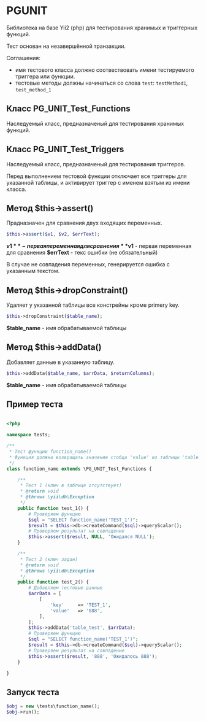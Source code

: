 # PGUNIT

Библиотека на базе Yii2 (php) для тестирования хранимых и триггерных функций.

Тест основан на незавершённой транзакции.

Соглашения:

- имя тестового класса должно соотвествовать имени тестируемого триггера или функции.
- тестовые методы должны начинаться со слова `test`: `testMethod1`, `test_method_1`



## Класс PG_UNIT_Test_Functions

Наследуемый класс, предназначеный для тестирования хранимых функций.



## Класс PG_UNIT_Test_Triggers

Наследуемый класс, предназначеный для тестирования триггеров.

Перед выполнением тестовой функции отключает все триггеры для указанной таблицы, и активирует триггер с именем взятым из имени класса. 



## Метод $this->assert()

Прадназначен для сравнения двух входящих переменных.

```PHP
$this->assert($v1, $v2, $errText);
```

**$v1** - первая переменная для сравнения
**$v1** - первая переменная для сравнения
**$errText** - текс ошибки (не обязательный)

В случае не совпадения переменных, генерируется ошибка с указанным текстом.



## Метод $this->dropConstraint()

Удаляет у указанной таблицы все констрейны кроме primery key.

```PHP
$this->dropConstraint($table_name);
```

**$table_name** - имя обрабатываемой таблицы



## Метод $this->addData()

Добавляет данные в указанную таблицу.

```PHP
$this->addData($table_name, $arrData, $returnColumns);
```

**$table_name** - имя обрабатываемой таблицы



## Пример теста

```PHP

<?php

namespace tests;

/**
 * Тест функции function_name()
 * Функция должна возвращать значение стобца 'value' из таблицы 'table_test' по ключу 'key', либо NULL
 */
class function_name extends \PG_UNIT_Test_Functions {

    /**
     * Тест 1 (ключ в таблице отсутствует)
     * @return void
     * @throws \yii\db\Exception
     */
    public function test_1() {
        # Проверяем функцию
        $sql = "SELECT function_name('TEST_1')";
        $result = $this->db->createCommand($sql)->queryScalar();
        # Проверяем результат на совпадение
        $this->assert($result, NULL, 'Ожидался NULL');
    }

    /**
     * Тест 2 (ключ задан)
     * @return void
     * @throws \yii\db\Exception
     */
    public function test_2() {
        # Добавляем тестовые данные
        $arrData = [
            [
                'key'     => 'TEST_1',
                'value'   => '888',
            ],
        ];
        $this->addData('table_test', $arrData);
        # Проверяем функцию
        $sql = "SELECT function_name('TEST_1')";
        $result = $this->db->createCommand($sql)->queryScalar();
        # Проверяем результат на совпадение
        $this->assert($result, '888', 'Ожидалось 888');
    }

}

```



## Запуск теста

```PHP
$obj = new \tests\function_name();
$obj->run();
```
